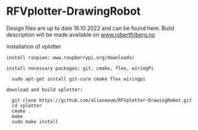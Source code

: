 # RFVplotter-DrawingRobot
Design files are up to date 16.10.2022 and can be found here.
Build description will be made available on www.robertfriberg.no

Installation of vplotter

    install raspian: www.raspberrypi.org/downloads/

    install necessary packages: git, cmake, flex, wiringPi

      sudo apt-get install git-core cmake flex wiringpi

    download and build vplotter:

      git clone https://github.com/aliasmeum/RFVplotter-DrawingRobot.git
      cd vplotter
      cmake .
      make
      sudo make install        
